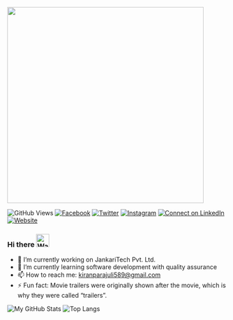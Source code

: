 <p>
  <a href="#"><img height="450" align="center" src="https://i.ibb.co/5c8S3S9/octo-killer.jpg"></a>
</p>

![GitHub Views](https://komarev.com/ghpvc/?username=kiranparajuli589&label=Views&color=brightgreen&style=plastic)
[![Facebook](https://img.shields.io/badge/--facebook?label=Facebook&logo=Facebook&style=social)](https://www.facebook.com/kiran.parajuli.589/)
[![Twitter](https://img.shields.io/badge/--twitter?label=Twitter&logo=Twitter&style=social)](https://twitter.com/KiranParajuli16)
[![Instagram](https://img.shields.io/badge/--instagram?label=Instageam&logo=Instagram&style=social)](https://www.instagram.com/kiran.parajuli589/?hl=en)
[![Connect on LinkedIn](https://img.shields.io/badge/--linkedin?label=LinkedIn&logo=LinkedIn&style=social)](https://www.linkedin.com/in/kiranparajuli589/)
[![Website](https://img.shields.io/badge/Website-know%20more-blue)](https://kiranparajuli.com.np)

### Hi there <img src="https://raw.githubusercontent.com/MartinHeinz/MartinHeinz/master/wave.gif" width="30px" alt="Wave">

- 🔭 I’m currently working on JankariTech Pvt. Ltd.
- 🌱 I’m currently learning software development with quality assurance
- 📫 How to reach me: kiranparajuli589@gmail.com
- ⚡ Fun fact: Movie trailers were originally shown after the movie, which is why they were called “trailers”.

![My GitHub Stats](https://github-readme-stats.vercel.app/api?username=kiranparajuli589&count_private=true&show_icons=true&theme=great-gatsby&locale=np&custom_title=मेरो+GitHub+तथ्याङ्क)
![Top Langs](https://github-readme-stats.vercel.app/api/top-langs/?username=kiranparajuli589&langs_count=3)
